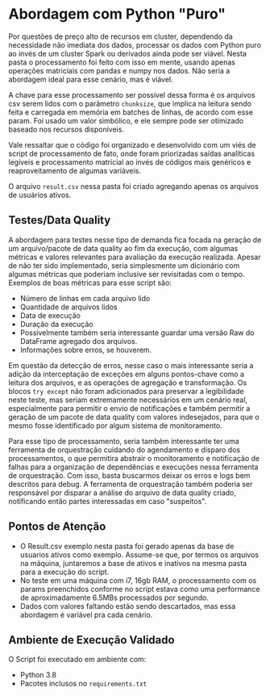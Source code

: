 # Abordagem com Python "Puro"
Por questões de preço alto de recursos em cluster, dependendo da necessidade não imediata dos dados, processar os dados com Python puro ao invés de um cluster Spark ou derivados ainda pode ser viável. Nesta pasta o processamento foi feito com isso em mente, usando apenas operações matriciais com pandas e numpy nos dados. Não seria a abordagem ideal para esse cenário, mas é viável.  

A chave para esse processamento ser possível dessa forma é os arquivos csv serem lidos com o parâmetro `chunksize`, que implica na leitura sendo feita e carregada em memória em batches de linhas, de acordo com esse param. Foi usado um valor simbólico, e ele sempre pode ser otimizado baseado nos recursos disponíveis.  

Vale ressaltar que o código foi organizado e desenvolvido com um viés de script de processamento de fato, onde foram priorizadas saídas analíticas legíveis e processamento matricial ao invés de códigos mais genéricos e reaproveitamento de algumas variáveis.  

O arquivo `result.csv` nessa pasta foi criado agregando apenas os arquivos de usuários ativos.

## Testes/Data Quality
A abordagem para testes nesse tipo de demanda fica focada na geração de um arquivo/pacote de data quality ao fim da execução, com algumas métricas e valores relevantes para avaliação da execução realizada. Apesar de não ter sido implementado, seria simplesmente um dicionário com algumas métricas que poderiam inclusive ser revisitadas com o tempo. Exemplos de boas métricas para esse script são:
- Número de linhas em cada arquivo lido
- Quantidade de arquivos lidos
- Data de execução
- Duração da execução   
- Possívelmente também seria interessante guardar uma versão Raw do DataFrame agregado dos arquivos.  
- Informações sobre erros, se houverem.

Em questão da detecção de erros, nesse caso o mais interessante seria a adição da interceptação de exceções em alguns pontos-chave como a leitura dos arquivos, e as operações de agregação e transformação. Os blocos `try except` não foram adicionados para preservar a legibilidade neste teste, mas seriam extremamente necessários em um cenário real, especialmente para permitir o envio de notificações e também permitir a geração de um pacote de data quality com valores indesejados, para que o mesmo fosse identificado por algum sistema de monitoramento.

Para esse tipo de processamento, seria também interessante ter uma ferramenta de orquestração cuidando do agendamento e disparo dos processamentos, o que permitira abstrair o monitoramento e notificação de falhas para a organização de dependências e execuções nessa ferramenta de orquestração. Com isso, basta buscarmos deixar os erros e logs bem descritos para debug. A ferramenta de orquestração também poderia ser responsável por disparar a análise do arquivo de data quality criado, notificando então partes interessadas em caso "suspeitos".

## Pontos de Atenção
- O Result.csv exemplo nesta pasta foi gerado apenas da base de usuarios ativos como exemplo. Assume-se que, por termos os arquivos na máquina, juntaremos a base de ativos e inativos na mesma pasta para a execução do script.
- No teste em uma máquina com i7, 16gb RAM, o processamento com os params preenchidos conforme no script estava como uma performance de aproximadamente 6.5MBs processados por segundo.
- Dados com valores faltando estão sendo descartados, mas essa abordagem é variável pra cada cenário.

## Ambiente de Execução Validado
O Script foi executado em ambiente com:  
- Python 3.8
- Pacotes inclusos no `requirements.txt`
